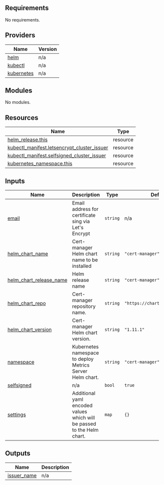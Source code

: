 <!-- BEGIN_TF_DOCS -->
## Requirements

No requirements.

## Providers

| Name | Version |
|------|---------|
| <a name="provider_helm"></a> [helm](#provider\_helm) | n/a |
| <a name="provider_kubectl"></a> [kubectl](#provider\_kubectl) | n/a |
| <a name="provider_kubernetes"></a> [kubernetes](#provider\_kubernetes) | n/a |

## Modules

No modules.

## Resources

| Name | Type |
|------|------|
| [helm_release.this](https://registry.terraform.io/providers/hashicorp/helm/latest/docs/resources/release) | resource |
| [kubectl_manifest.letsencrypt_cluster_issuer](https://registry.terraform.io/providers/gavinbunney/kubectl/latest/docs/resources/manifest) | resource |
| [kubectl_manifest.selfsigned_cluster_issuer](https://registry.terraform.io/providers/gavinbunney/kubectl/latest/docs/resources/manifest) | resource |
| [kubernetes_namespace.this](https://registry.terraform.io/providers/hashicorp/kubernetes/latest/docs/resources/namespace) | resource |

## Inputs

| Name | Description | Type | Default | Required |
|------|-------------|------|---------|:--------:|
| <a name="input_email"></a> [email](#input\_email) | Email address for certificate sing via Let's Encrypt | `string` | n/a | yes |
| <a name="input_helm_chart_name"></a> [helm\_chart\_name](#input\_helm\_chart\_name) | Cert-manager Helm chart name to be installed | `string` | `"cert-manager"` | no |
| <a name="input_helm_chart_release_name"></a> [helm\_chart\_release\_name](#input\_helm\_chart\_release\_name) | Helm release name | `string` | `"cert-manager"` | no |
| <a name="input_helm_chart_repo"></a> [helm\_chart\_repo](#input\_helm\_chart\_repo) | Cert-manager repository name. | `string` | `"https://charts.jetstack.io"` | no |
| <a name="input_helm_chart_version"></a> [helm\_chart\_version](#input\_helm\_chart\_version) | Cert-manager Helm chart version. | `string` | `"1.11.1"` | no |
| <a name="input_namespace"></a> [namespace](#input\_namespace) | Kubernetes namespace to deploy Metrics Server Helm chart. | `string` | `"cert-manager"` | no |
| <a name="input_selfsigned"></a> [selfsigned](#input\_selfsigned) | n/a | `bool` | `true` | no |
| <a name="input_settings"></a> [settings](#input\_settings) | Additional yaml encoded values which will be passed to the Helm chart. | `map` | `{}` | no |

## Outputs

| Name | Description |
|------|-------------|
| <a name="output_issuer_name"></a> [issuer\_name](#output\_issuer\_name) | n/a |
<!-- END_TF_DOCS -->